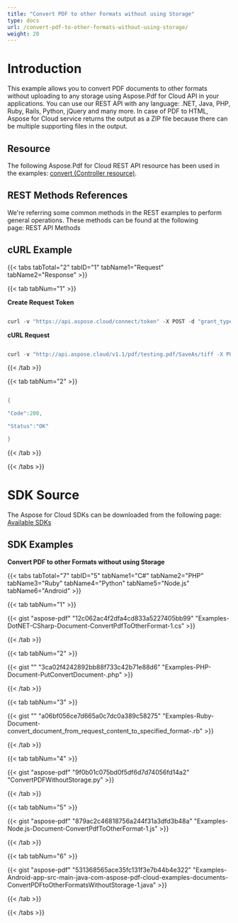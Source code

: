 ```yaml
---
title: "Convert PDF to other Formats without using Storage"
type: docs
url: /convert-pdf-to-other-formats-without-using-storage/
weight: 20
---
```



# **Introduction**
This example allows you to convert PDF documents to other formats without uploading to any storage using Aspose.Pdf for Cloud API in your applications. You can use our REST API with any language: .NET, Java, PHP, Ruby, Rails, Python, jQuery and many more. In case of PDF to HTML, Aspose for Cloud service returns the output as a ZIP file because there can be multiple supporting files in the output.
## **Resource**
The following Aspose.Pdf for Cloud REST API resource has been used in the examples: [convert (Controller resource)](https://apireference.aspose.cloud/pdf/#!/Document/Document_PutConvertDocument).
## **REST Methods References**
We're referring some common methods in the REST examples to perform general operations. These methods can be found at the following page: REST API Methods
## **cURL Example**
{{< tabs tabTotal="2" tabID="1" tabName1="Request" tabName2="Response" >}}

{{< tab tabNum="1" >}}

**Create Request Token**

```java

curl -v "https://api.aspose.cloud/connect/token" -X POST -d "grant_type=client_credentials&client_id=0B17F60A-6D69-426B-9ABD-79F35A6E9F7B&client_secret=53b8b19adffa41a3e87dbbd8858977ae" -H "Content-Type: application/x-www-form-urlencoded" -H "Accept: application/json"

```

**cURL Request**

```java

curl -v "http://api.aspose.cloud/v1.1/pdf/testing.pdf/SaveAs/tiff -X PUT -d {"exportOptions": [{"Brightness": 0, "Compression": "string", "ColorDepth": "string", "LeftMargin": 0, "RightMargin": 0, "TopMargin": 0, "BottomMargin": 0, "Orientation": "string", "SkipBlankPages": true, "Width": 0, "Height": 0, "XResolution": 0, "YResolution": 0, "PageIndex": 0, "PageCount": 0, "ResultFile": "string"}]} -H "Content-Type: application/json"-H "Accept: application/json"-H "Authorization: Bearer yPFyyiN2jamYggVq9p6Tg8EOIC7f5zr2tWmClPWuKJWtfVv2CNpb1qno7GAufwT10ttkHLe7GVlZg4-YjpSfi5gM3xMy5obgaP4HIta8EZ6bwopPbS6i-gPiNHM6CraFmSEKWvDDUwIWopcR0apcRyyxzBR4GhuRDbbagrl0efGhjmkR4VbnX382dXcf0uvyzuTpz7OB3S2ZJsJhOdZ16TOkfrtjFgeTjFm2LBENkVPpQP6nFMBDL2D8_EoUgS2Rn4q65eZQqtcqhbUWtsAwPQiX2le0QxACQ0o0lWYAaCGvFGODcEQyqJUa7fXSIxXNICilGBoA1k-wWQtZyoqipgt8sC1lbN4ctS5wDsFmBE9cMhyn68FO_ZuQzZqfqsN_U9fQt-VVLif2woStjXotyL3kjqDVwbOKNpSAw2c4uh9xX7xL"

```

{{< /tab >}}

{{< tab tabNum="2" >}}

```java

{

"Code":200,

"Status":"OK"

}

```

{{< /tab >}}

{{< /tabs >}}
# **SDK Source**
The Aspose for Cloud SDKs can be downloaded from the following page: [Available SDKs](/pdf/available-sdks/)
## **SDK Examples**
**Convert PDF to other Formats without using Storage**

{{< tabs tabTotal="7" tabID="5" tabName1="C#" tabName2="PHP" tabName3="Ruby" tabName4="Python" tabName5="Node.js" tabName6="Android" >}}

{{< tab tabNum="1" >}}

{{< gist "aspose-pdf" "12c062ac4f2dfa4cd833a5227405bb99" "Examples-DotNET-CSharp-Document-ConvertPdfToOtherFormat-1.cs" >}}

{{< /tab >}}

{{< tab tabNum="2" >}}

{{< gist "" "3ca02f4242892bb88f733c42b71e88d6" "Examples-PHP-Document-PutConvertDocument-.php" >}}

{{< /tab >}}

{{< tab tabNum="3" >}}

{{< gist "" "a06bf056ce7d665a0c7dc0a389c58275" "Examples-Ruby-Document-convert_document_from_request_content_to_specified_format-.rb" >}}

{{< /tab >}}

{{< tab tabNum="4" >}}

{{< gist "aspose-pdf" "9f0b01c075bd0f5df6d7d74056fd14a2" "ConvertPDFWithoutStorage.py" >}}

{{< /tab >}}

{{< tab tabNum="5" >}}

{{< gist "aspose-pdf" "879ac2c46818756a244f31a3dfd3b48a" "Examples-Node.js-Document-ConvertPdfToOtherFormat-1.js" >}}

{{< /tab >}}

{{< tab tabNum="6" >}}

{{< gist "aspose-pdf" "531368565ace35fc131f3e7b44b4e322" "Examples-Android-app-src-main-java-com-aspose-pdf-cloud-examples-documents-ConvertPDFtoOtherFormatsWithoutStorage-1.java" >}}

{{< /tab >}}

{{< /tabs >}}
